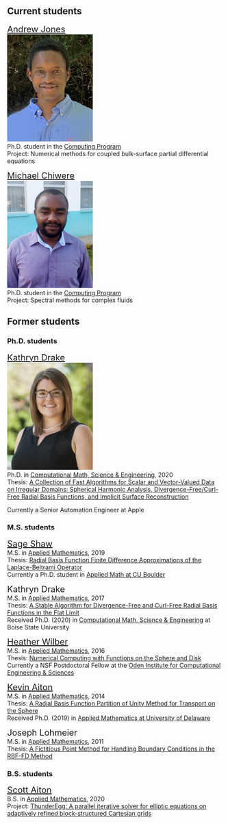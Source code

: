 ## Current students
<span style="font-size:20px">[Andrew Jones](https://andrewj3.github.io/)</span><br>
<img src="/images/Andrew-Jones.jpg" alt="Andrew Jones" style="height: 250px; width:200px;"/><br>
Ph.D. student in the [Computing Program](https://www.boisestate.edu/computing)<br>
Project: Numerical methods for coupled bulk-surface partial differential equations

<span style="font-size:20px">[Michael Chiwere](https://www.boisestate.edu/computing/directory/student-directory/michael-chiwere/)</span><br>
<img src="/images/Michael-Chiwere.jpg" alt="Michael Chiwere" style="height: 250px; width:200px;"/><br>
Ph.D. student in the [Computing Program](https://www.boisestate.edu/computing)<br>
Project: Spectral methods for complex fluids

## Former students

### Ph.D. students
<span style="font-size:20px">[Kathryn Drake](https://www.linkedin.com/in/kathryn-drake-ph-d-5708a669)</span><br>
<img src="/images/Kathryn-Drake.jpg" alt="Kathryn Drake" style="height: 250px; width:200px;"/><br>
Ph.D. in [Computational Math, Science & Engineering](https://www.boisestate.edu/computing/emphasis/cmse/), 2020<br>
Thesis: [A Collection of Fast Algorithms for Scalar and Vector-Valued Data on Irregular Domains: Spherical Harmonic Analysis, Divergence-Free/Curl-Free Radial Basis Functions, and Implicit Surface Reconstruction](https://scholarworks.boisestate.edu/td/1759/)<br>
<!-- Currently a research scientist at [NAVWAR](https://www.public.navy.mil/navwar/Pages/SPAWAR-Welcome.aspx) -->
Currently a Senior Automation Engineer at Apple

### M.S. students
<span style="font-size:20px">[Sage Shaw](https://www.colorado.edu/amath/sage-shaw)</span><br>
M.S. in [Applied Mathematics](https://www.boisestate.edu/math), 2019<br>
Thesis: [Radial Basis Function Finite Difference Approximations of the Laplace-Beltrami Operator](https://scholarworks.boisestate.edu/td/1587)<br>
Currently a Ph.D. student in [Applied Math at CU Boulder](https://www.colorado.edu/amath/)

<span style="font-size:20px">Kathryn Drake</span><br>
M.S. in [Applied Mathematics](https://www.boisestate.edu/math), 2017<br>
Thesis: [A Stable Algorithm for Divergence-Free and Curl-Free Radial Basis Functions in the Flat Limit](https://scholarworks.boisestate.edu/td/1290)<br>
Received Ph.D. (2020) in [Computational Math, Science & Engineering](https://www.boisestate.edu/computing/emphasis/cmse/) at Boise State University

<span style="font-size:20px">[Heather Wilber](https://people.cam.cornell.edu/hdw27/)</span><br>
M.S. in [Applied Mathematics](https://www.boisestate.edu/math), 2016<br>
Thesis: [Numerical Computing with Functions on the Sphere and Disk](https://scholarworks.boisestate.edu/td/1158)<br>
Currently a NSF Postdoctoral Fellow at the [Oden Institute for Computational Engineering & Sciences](https://www.oden.utexas.edu)

<span style="font-size:20px">[Kevin Aiton](https://github.com/kevinwaiton)</span><br>
M.S. in [Applied Mathematics](https://www.boisestate.edu/math), 2014<br>
Thesis: [A Radial Basis Function Partition of Unity Method for Transport on the Sphere](https://scholarworks.boisestate.edu/td/813)<br>
Received Ph.D. (2019) in [Applied Mathematics at University of Delaware](https://www.mathsci.udel.edu/)

<span style="font-size:20px">Joseph Lohmeier</span><br>
M.S. in [Applied Mathematics](https://www.boisestate.edu/math), 2011<br>
Thesis: [A Fictitious Point Method for Handling Boundary Conditions in the RBF-FD Method](http://scholarworks.boisestate.edu/td/246)<br>

### B.S. students
<span style="font-size:20px">[Scott Aiton](https://github.com/scottaiton)</span><br>
B.S. in [Applied Mathematics](https://www.boisestate.edu/math), 2020<br>
Project: [ThunderEgg: A parallel iterative solver for elliptic equations on adaptively refined block-structured Cartesian grids](https://github.com/ThunderEgg/ThunderEgg) 



